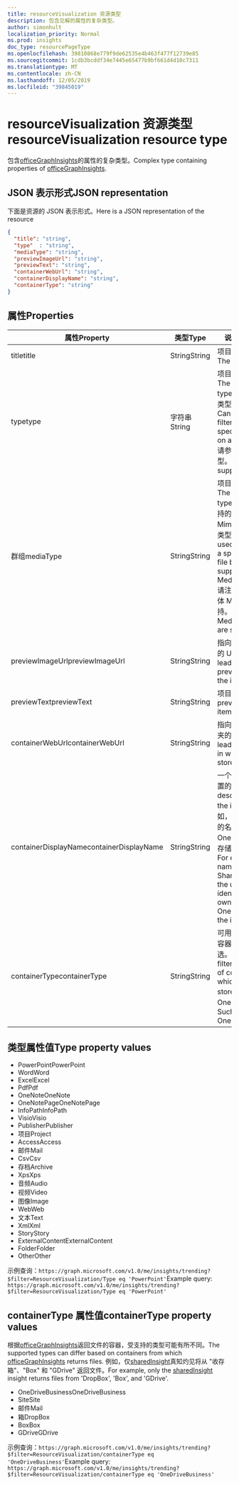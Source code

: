 ```yaml
---
title: resourceVisualization 资源类型
description: 包含见解的属性的复杂类型。
author: simonhult
localization_priority: Normal
ms.prod: insights
doc_type: resourcePageType
ms.openlocfilehash: 39810868e779f9de62535e4b463f477f12739e85
ms.sourcegitcommit: 1cdb3bcddf34e7445e65477b9bf661d4d10c7311
ms.translationtype: MT
ms.contentlocale: zh-CN
ms.lasthandoff: 12/05/2019
ms.locfileid: "39845019"
---
```

# <a name="resourcevisualization-resource-type"></a><span data-ttu-id="17d1b-103">resourceVisualization 资源类型</span><span class="sxs-lookup"><span data-stu-id="17d1b-103">resourceVisualization resource type</span></span>

<span data-ttu-id="17d1b-104">包含[officeGraphInsights](officegraphinsights.md)的属性的复杂类型。</span><span class="sxs-lookup"><span data-stu-id="17d1b-104">Complex type containing properties of [officeGraphInsights](officegraphinsights.md).</span></span>

## <a name="json-representation"></a><span data-ttu-id="17d1b-105">JSON 表示形式</span><span class="sxs-lookup"><span data-stu-id="17d1b-105">JSON representation</span></span>

<span data-ttu-id="17d1b-106">下面是资源的 JSON 表示形式。</span><span class="sxs-lookup"><span data-stu-id="17d1b-106">Here is a JSON representation of the resource</span></span>

<!-- {
  "blockType": "resource",
  "optionalProperties": [
  ],  
  "@odata.type": "microsoft.graph.resourceVisualization"
}-->
```json
{
  "title": "string",
  "type"  : "string",
  "mediaType": "string",
  "previewImageUrl": "string",
  "previewText": "string",
  "containerWebUrl": "string",
  "containerDisplayName": "string",
  "containerType": "string"
}
```

## <a name="properties"></a><span data-ttu-id="17d1b-107">属性</span><span class="sxs-lookup"><span data-stu-id="17d1b-107">Properties</span></span>

| <span data-ttu-id="17d1b-108">属性</span><span class="sxs-lookup"><span data-stu-id="17d1b-108">Property</span></span>              | <span data-ttu-id="17d1b-109">类型</span><span class="sxs-lookup"><span data-stu-id="17d1b-109">Type</span></span>          | <span data-ttu-id="17d1b-110">说明</span><span class="sxs-lookup"><span data-stu-id="17d1b-110">Description</span></span>  |
| -------------         |---------------| -------------|
| <span data-ttu-id="17d1b-111">title</span><span class="sxs-lookup"><span data-stu-id="17d1b-111">title</span></span>                 | <span data-ttu-id="17d1b-112">String</span><span class="sxs-lookup"><span data-stu-id="17d1b-112">String</span></span>        | <span data-ttu-id="17d1b-113">项目的标题文本。</span><span class="sxs-lookup"><span data-stu-id="17d1b-113">The item's title text.</span></span>               |
| <span data-ttu-id="17d1b-114">type</span><span class="sxs-lookup"><span data-stu-id="17d1b-114">type</span></span>              | <span data-ttu-id="17d1b-115">字符串</span><span class="sxs-lookup"><span data-stu-id="17d1b-115">String</span></span>        | <span data-ttu-id="17d1b-116">项目的媒体类型。</span><span class="sxs-lookup"><span data-stu-id="17d1b-116">The item's media type.</span></span> <span data-ttu-id="17d1b-117">可用于根据特定类型筛选特定文件。</span><span class="sxs-lookup"><span data-stu-id="17d1b-117">Can be used for filtering for a specific file based on a specific type.</span></span> <span data-ttu-id="17d1b-118">请参阅以下支持的类型。</span><span class="sxs-lookup"><span data-stu-id="17d1b-118">See below for supported types.</span></span> |
| <span data-ttu-id="17d1b-119">群组</span><span class="sxs-lookup"><span data-stu-id="17d1b-119">mediaType</span></span>             | <span data-ttu-id="17d1b-120">String</span><span class="sxs-lookup"><span data-stu-id="17d1b-120">String</span></span>        | <span data-ttu-id="17d1b-121">项目的媒体类型。</span><span class="sxs-lookup"><span data-stu-id="17d1b-121">The item's media type.</span></span> <span data-ttu-id="17d1b-122">可用于根据受支持的 IANA 媒体 Mime 类型筛选特定类型的文件。</span><span class="sxs-lookup"><span data-stu-id="17d1b-122">Can be used for filtering for a specific type of file based on supported IANA Media Mime Types.</span></span> <span data-ttu-id="17d1b-123">请注意，并非所有媒体 Mime 类型都受支持。</span><span class="sxs-lookup"><span data-stu-id="17d1b-123">Note that not all Media Mime Types are supported.</span></span> |
| <span data-ttu-id="17d1b-124">previewImageUrl</span><span class="sxs-lookup"><span data-stu-id="17d1b-124">previewImageUrl</span></span>       | <span data-ttu-id="17d1b-125">String</span><span class="sxs-lookup"><span data-stu-id="17d1b-125">String</span></span>        | <span data-ttu-id="17d1b-126">指向项目的预览图像的 URL。</span><span class="sxs-lookup"><span data-stu-id="17d1b-126">A URL leading to the preview image for the item.</span></span> |
| <span data-ttu-id="17d1b-127">previewText</span><span class="sxs-lookup"><span data-stu-id="17d1b-127">previewText</span></span>           | <span data-ttu-id="17d1b-128">String</span><span class="sxs-lookup"><span data-stu-id="17d1b-128">String</span></span>        | <span data-ttu-id="17d1b-129">项目的预览文本。</span><span class="sxs-lookup"><span data-stu-id="17d1b-129">A preview text for the item.</span></span> |
| <span data-ttu-id="17d1b-130">containerWebUrl</span><span class="sxs-lookup"><span data-stu-id="17d1b-130">containerWebUrl</span></span>       | <span data-ttu-id="17d1b-131">String</span><span class="sxs-lookup"><span data-stu-id="17d1b-131">String</span></span>        | <span data-ttu-id="17d1b-132">指向存储项目的文件夹的路径。</span><span class="sxs-lookup"><span data-stu-id="17d1b-132">A path leading to the folder in which the item is stored.</span></span> |
| <span data-ttu-id="17d1b-133">containerDisplayName</span><span class="sxs-lookup"><span data-stu-id="17d1b-133">containerDisplayName</span></span>  | <span data-ttu-id="17d1b-134">String</span><span class="sxs-lookup"><span data-stu-id="17d1b-134">String</span></span>        | <span data-ttu-id="17d1b-135">一个描述项目存储位置的字符串。</span><span class="sxs-lookup"><span data-stu-id="17d1b-135">A string describing where the item is stored.</span></span> <span data-ttu-id="17d1b-136">例如，SharePoint 网站的名称或标识 OneDrive 的所有者存储项目的用户名。</span><span class="sxs-lookup"><span data-stu-id="17d1b-136">For example, the name of a SharePoint site or the user name identifying the owner of the OneDrive storing the item.</span></span>  |
| <span data-ttu-id="17d1b-137">containerType</span><span class="sxs-lookup"><span data-stu-id="17d1b-137">containerType</span></span>         | <span data-ttu-id="17d1b-138">String</span><span class="sxs-lookup"><span data-stu-id="17d1b-138">String</span></span> | <span data-ttu-id="17d1b-139">可用于按存储文件的容器的类型进行筛选。</span><span class="sxs-lookup"><span data-stu-id="17d1b-139">Can be used for filtering by the type of container in which the file is stored.</span></span> <span data-ttu-id="17d1b-140">如 Site 或 OneDriveBusiness。</span><span class="sxs-lookup"><span data-stu-id="17d1b-140">Such as Site or OneDriveBusiness.</span></span>       |

## <a name="type-property-values"></a><span data-ttu-id="17d1b-141">类型属性值</span><span class="sxs-lookup"><span data-stu-id="17d1b-141">Type property values</span></span>
-   <span data-ttu-id="17d1b-142">PowerPoint</span><span class="sxs-lookup"><span data-stu-id="17d1b-142">PowerPoint</span></span>
-   <span data-ttu-id="17d1b-143">Word</span><span class="sxs-lookup"><span data-stu-id="17d1b-143">Word</span></span>
-   <span data-ttu-id="17d1b-144">Excel</span><span class="sxs-lookup"><span data-stu-id="17d1b-144">Excel</span></span>
-   <span data-ttu-id="17d1b-145">Pdf</span><span class="sxs-lookup"><span data-stu-id="17d1b-145">Pdf</span></span>
-   <span data-ttu-id="17d1b-146">OneNote</span><span class="sxs-lookup"><span data-stu-id="17d1b-146">OneNote</span></span>
-   <span data-ttu-id="17d1b-147">OneNotePage</span><span class="sxs-lookup"><span data-stu-id="17d1b-147">OneNotePage</span></span>
-   <span data-ttu-id="17d1b-148">InfoPath</span><span class="sxs-lookup"><span data-stu-id="17d1b-148">InfoPath</span></span>
-   <span data-ttu-id="17d1b-149">Visio</span><span class="sxs-lookup"><span data-stu-id="17d1b-149">Visio</span></span>
-   <span data-ttu-id="17d1b-150">Publisher</span><span class="sxs-lookup"><span data-stu-id="17d1b-150">Publisher</span></span>
-   <span data-ttu-id="17d1b-151">项目</span><span class="sxs-lookup"><span data-stu-id="17d1b-151">Project</span></span>
-   <span data-ttu-id="17d1b-152">Access</span><span class="sxs-lookup"><span data-stu-id="17d1b-152">Access</span></span>
-   <span data-ttu-id="17d1b-153">邮件</span><span class="sxs-lookup"><span data-stu-id="17d1b-153">Mail</span></span>
-   <span data-ttu-id="17d1b-154">Csv</span><span class="sxs-lookup"><span data-stu-id="17d1b-154">Csv</span></span>
-   <span data-ttu-id="17d1b-155">存档</span><span class="sxs-lookup"><span data-stu-id="17d1b-155">Archive</span></span>
-   <span data-ttu-id="17d1b-156">Xps</span><span class="sxs-lookup"><span data-stu-id="17d1b-156">Xps</span></span>
-   <span data-ttu-id="17d1b-157">音频</span><span class="sxs-lookup"><span data-stu-id="17d1b-157">Audio</span></span>
-   <span data-ttu-id="17d1b-158">视频</span><span class="sxs-lookup"><span data-stu-id="17d1b-158">Video</span></span>
-   <span data-ttu-id="17d1b-159">图像</span><span class="sxs-lookup"><span data-stu-id="17d1b-159">Image</span></span>
-   <span data-ttu-id="17d1b-160">Web</span><span class="sxs-lookup"><span data-stu-id="17d1b-160">Web</span></span>
-   <span data-ttu-id="17d1b-161">文本</span><span class="sxs-lookup"><span data-stu-id="17d1b-161">Text</span></span>
-   <span data-ttu-id="17d1b-162">Xml</span><span class="sxs-lookup"><span data-stu-id="17d1b-162">Xml</span></span>
-   <span data-ttu-id="17d1b-163">Story</span><span class="sxs-lookup"><span data-stu-id="17d1b-163">Story</span></span>
-   <span data-ttu-id="17d1b-164">ExternalContent</span><span class="sxs-lookup"><span data-stu-id="17d1b-164">ExternalContent</span></span>
-   <span data-ttu-id="17d1b-165">Folder</span><span class="sxs-lookup"><span data-stu-id="17d1b-165">Folder</span></span>
-   <span data-ttu-id="17d1b-166">Other</span><span class="sxs-lookup"><span data-stu-id="17d1b-166">Other</span></span>

<span data-ttu-id="17d1b-167">示例查询：`https://graph.microsoft.com/v1.0/me/insights/trending?$filter=ResourceVisualization/Type eq 'PowerPoint'`</span><span class="sxs-lookup"><span data-stu-id="17d1b-167">Example query: `https://graph.microsoft.com/v1.0/me/insights/trending?$filter=ResourceVisualization/Type eq 'PowerPoint'`</span></span>

## <a name="containertype-property-values"></a><span data-ttu-id="17d1b-168">containerType 属性值</span><span class="sxs-lookup"><span data-stu-id="17d1b-168">containerType property values</span></span>
<span data-ttu-id="17d1b-169">根据[officeGraphInsights](officegraphinsights.md)返回文件的容器，受支持的类型可能有所不同。</span><span class="sxs-lookup"><span data-stu-id="17d1b-169">The supported types can differ based on containers from which [officeGraphInsights](officegraphinsights.md) returns files.</span></span> <span data-ttu-id="17d1b-170">例如，仅[sharedInsight](insights-shared.md)真知灼见将从 "收存箱"、"Box" 和 "GDrive" 返回文件。</span><span class="sxs-lookup"><span data-stu-id="17d1b-170">For example, only the [sharedInsight](insights-shared.md) insight returns files from 'DropBox', 'Box', and 'GDrive'.</span></span>

-   <span data-ttu-id="17d1b-171">OneDriveBusiness</span><span class="sxs-lookup"><span data-stu-id="17d1b-171">OneDriveBusiness</span></span>
-   <span data-ttu-id="17d1b-172">Site</span><span class="sxs-lookup"><span data-stu-id="17d1b-172">Site</span></span>
-   <span data-ttu-id="17d1b-173">邮件</span><span class="sxs-lookup"><span data-stu-id="17d1b-173">Mail</span></span>
-   <span data-ttu-id="17d1b-174">箱</span><span class="sxs-lookup"><span data-stu-id="17d1b-174">DropBox</span></span>
-   <span data-ttu-id="17d1b-175">Box</span><span class="sxs-lookup"><span data-stu-id="17d1b-175">Box</span></span>
-   <span data-ttu-id="17d1b-176">GDrive</span><span class="sxs-lookup"><span data-stu-id="17d1b-176">GDrive</span></span>

<span data-ttu-id="17d1b-177">示例查询：`https://graph.microsoft.com/v1.0/me/insights/trending?$filter=ResourceVisualization/containerType eq 'OneDriveBusiness'`</span><span class="sxs-lookup"><span data-stu-id="17d1b-177">Example query: `https://graph.microsoft.com/v1.0/me/insights/trending?$filter=ResourceVisualization/containerType eq 'OneDriveBusiness'`</span></span>
